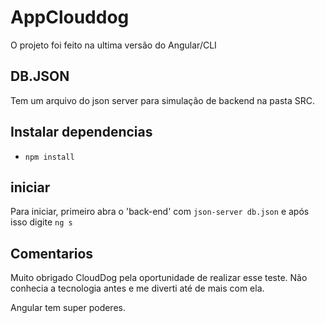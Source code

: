 # AppClouddog

O projeto foi feito na ultima versão do Angular/CLI

## DB.JSON

Tem um arquivo do json server para simulação de backend na pasta SRC.

## Instalar dependencias

- `npm install`


## iniciar

Para iniciar, primeiro abra o 'back-end' com `json-server db.json` e após isso digite `ng s`

## Comentarios

Muito obrigado CloudDog pela oportunidade de realizar esse teste. Não conhecia a tecnologia antes e me diverti até de mais com ela.

Angular tem super poderes.
